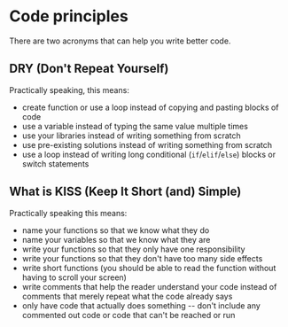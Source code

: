 # Code principles

There are two acronyms that can help you write better code.

## DRY (Don't Repeat Yourself)

Practically speaking, this means:

-   create function or use a loop instead of copying and pasting blocks of
    code
-   use a variable instead of typing the same value multiple times
-   use your libraries instead of writing something from scratch
-   use pre-existing solutions instead of writing something from scratch
-   use a loop instead of writing long conditional (`if`/`elif`/`else`) blocks
    or switch statements

## What is KISS (Keep It Short (and) Simple)

Practically speaking this means:

-   name your functions so that we know what they do
-   name your variables so that we know what they are
-   write your functions so that they only have one responsibility
-   write your functions so that they don't have too many side effects
-   write short functions (you should be able to read the function without
    having to scroll your screen)
-   write comments that help the reader understand your code instead of
    comments that merely repeat what the code already says
-   only have code that actually does something -- don't include any commented
    out code or code that can't be reached or run
